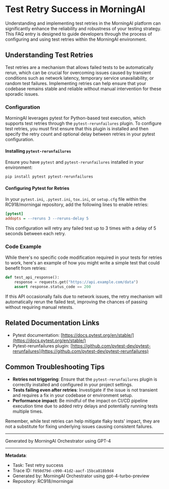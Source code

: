 # Test Retry Success in MorningAI

Understanding and implementing test retries in the MorningAI platform can significantly enhance the reliability and robustness of your testing strategy. This FAQ entry is designed to guide developers through the process of configuring and using test retries within the MorningAI environment.

## Understanding Test Retries

Test retries are a mechanism that allows failed tests to be automatically rerun, which can be crucial for overcoming issues caused by transient conditions such as network latency, temporary service unavailability, or random test failures. Implementing retries can help ensure that your codebase remains stable and reliable without manual intervention for these sporadic issues.

### Configuration

MorningAI leverages pytest for Python-based test execution, which supports test retries through the `pytest-rerunfailures` plugin. To configure test retries, you must first ensure that this plugin is installed and then specify the retry count and optional delay between retries in your pytest configuration.

#### Installing `pytest-rerunfailures`

Ensure you have `pytest` and `pytest-rerunfailures` installed in your environment:

```bash
pip install pytest pytest-rerunfailures
```

#### Configuring Pytest for Retries

In your `pytest.ini`, `.pytest.ini`, `tox.ini`, or `setup.cfg` file within the RC918/morningai repository, add the following lines to enable retries:

```ini
[pytest]
addopts = --reruns 3 --reruns-delay 5
```

This configuration will retry any failed test up to 3 times with a delay of 5 seconds between each retry.

### Code Example

While there's no specific code modification required in your tests for retries to work, here's an example of how you might write a simple test that could benefit from retries:

```python
def test_api_response():
    response = requests.get("https://api.example.com/data")
    assert response.status_code == 200
```

If this API occasionally fails due to network issues, the retry mechanism will automatically rerun the failed test, improving the chances of passing without requiring manual retests.

## Related Documentation Links

- Pytest documentation: [https://docs.pytest.org/en/stable/](https://docs.pytest.org/en/stable/)
- Pytest-rerunfailures plugin: [https://github.com/pytest-dev/pytest-rerunfailures](https://github.com/pytest-dev/pytest-rerunfailures)

## Common Troubleshooting Tips

- **Retries not triggering**: Ensure that the `pytest-rerunfailures` plugin is correctly installed and configured in your project settings.
- **Tests failing even after retries**: Investigate if the issue is not transient and requires a fix in your codebase or environment setup.
- **Performance impact**: Be mindful of the impact on CI/CD pipeline execution time due to added retry delays and potentially running tests multiple times.

Remember, while test retries can help mitigate flaky tests' impact, they are not a substitute for fixing underlying issues causing consistent failures.

---
Generated by MorningAI Orchestrator using GPT-4

---

**Metadata**:
- Task: Test retry success
- Trace ID: `f050d79d-c090-41d2-aacf-15bca818b9d4`
- Generated by: MorningAI Orchestrator using gpt-4-turbo-preview
- Repository: RC918/morningai

